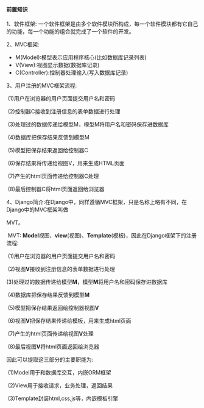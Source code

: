 #### 前置知识

1、软件框架: 一个软件框架是由多个软件模块所构成，每一个软件模块都有它自己的功能，每一个功能的组合就完成了一个软件的开发。

2、MVC框架:

* M(Model):模型表示应用程序核心(比如数据库记录列表)
* V(View):视图显示数据(数据库记录)
* C(Controller):控制器处理输入(写入数据库记录)



3、用户注册的MVC框架流程:

​       (1)用户在浏览器的用户页面提交用户名和密码

​       (2)控制器C接收到注册信息的表单数据进行处理

​       (3)处理过的数据传递给模型M，模型M将用户名和密码保存进数据库

​       (4)数据库把保存结果反馈到模型M

​       (5)模型把保存结果返回给控制器C

​       (6)保存结果将传递给视图V，用来生成HTML页面

​       (7)产生的html页面传递给控制器C处理

​       (8)最后控制器C将html页面返回给浏览器



4、Django简介:在Django中，同样遵循MVC框架，只是名称上略有不同，在Django中的MVC框架叫做

MVT。

​      MVT:   **Model**视图、**view**(视图)、**Template**(模板)，因此在Django框架下的注册流程:

​             (1)用户在浏览器的用户页面提交用户名和密码

​             (2)视图**V**接收到注册信息的表单数据进行处理

​             (3)处理过的数据传递给模型**M**，模型**M**将用户名和密码保存进数据库

​             (4)数据库把保存结果反馈到模型**M**

​             (5)模型把保存结果返回给控制器视图**V**

​             (6)视图**V**把保存结果传递给模板，用来生成html页面

​             (7)产生的html页面传递给视图**V**处理

​             (8)最后视图**V**将html页面返回给浏览器

   因此可以提取这三部分的主要职能为:

​            (1)Model用于和数据库交互，内嵌ORM框架

​            (2)View用于接收请求，业务处理，返回结果

​            (3)Template封装html,css,js等，内嵌模板引擎